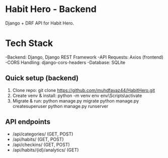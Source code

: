 # Habit Hero - Backend

Django + DRF API for Habit Hero.

# Tech Stack
-Backend: Django, Django REST Framework
-API Requests: Axios (frontend)
-CORS Handling: django-cors-headers
-Database: SQLite

## Quick setup (backend)
1. Clone repo:
   git clone https://github.com/muhdfayaz44/HabitHero.git
2. Create venv & install:
   python -m venv env
   env\Scripts\activate
3. Migrate & run:
   python manage.py migrate
   python manage.py createsuperuser 
   python manage.py runserver

## API endpoints
- /api/categories/  (GET, POST)
- /api/habits/      (GET, POST)
- /api/checkins/    (GET, POST)
- /api/habits/{id}/analytics/ (GET)

